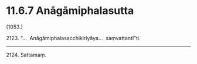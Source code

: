 # 11.6.7 Anāgāmiphalasutta

(1053.)

2123\. “…  Anāgāmiphalasacchikiriyāya…  saṃvattantī”ti.

---

2124\. Sattamaṃ.

